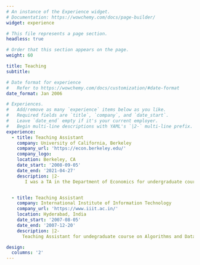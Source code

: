 ```yaml
---
# An instance of the Experience widget.
# Documentation: https://wowchemy.com/docs/page-builder/
widget: experience

# This file represents a page section.
headless: true

# Order that this section appears on the page.
weight: 60

title: Teaching
subtitle:

# Date format for experience
#   Refer to https://wowchemy.com/docs/customization/#date-format
date_format: Jan 2006

# Experiences.
#   Add/remove as many `experience` items below as you like.
#   Required fields are `title`, `company`, and `date_start`.
#   Leave `date_end` empty if it's your current employer.
#   Begin multi-line descriptions with YAML's `|2-` multi-line prefix.
experience:
  - title: Teaching Assistant
    company: University of California, Berkeley
    company_url: 'https://econ.berkeley.edu/'
    company_logo: 
    location: Berkeley, CA
    date_start: '2008-09-05'
    date_end: '2021-04-27'
    description: |2-
       I was a TA in the Department of Economics for undergraduate courses on Behavioral Ecoonomics, Econometrics, Microeconomics, Mathematical Econonmics, and Intro to Economics. 


  - title: Teaching Assistant
    company: International Institute of Information Technology
    company_url: 'https://www.iiit.ac.in/'
    location: Hyderabad, India
    date_start: '2007-08-05'
    date_end: '2007-12-20'
    description: |2-
      Teaching Assistant for undegraduate course on Algorithms and Data Structures.

design:
  columns: '2'
---
```

